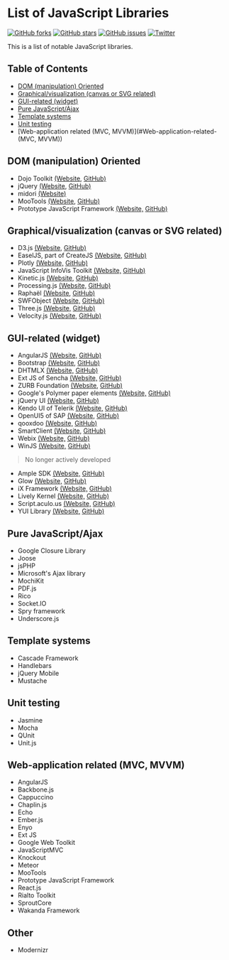 # List of JavaScript Libraries
[![GitHub forks](https://img.shields.io/github/forks/AnanthaRajuC/List-of-JavaScript-Libraries.svg)](https://github.com/AnanthaRajuC/List-of-JavaScript-Libraries/network)
[![GitHub stars](https://img.shields.io/github/stars/AnanthaRajuC/List-of-JavaScript-Libraries.svg)](https://github.com/AnanthaRajuC/List-of-JavaScript-Libraries/stargazers)
[![GitHub issues](https://img.shields.io/github/issues/AnanthaRajuC/List-of-JavaScript-Libraries.svg)](https://github.com/AnanthaRajuC/List-of-JavaScript-Libraries/issues)
[![Twitter](https://img.shields.io/twitter/url/https/github.com/AnanthaRajuC/List-of-JavaScript-Libraries.svg?style=social)](https://twitter.com/intent/tweet?text=Wow:&url=%5Bobject%20Object%5D)

This is a list of notable JavaScript libraries.

## Table of Contents

- [DOM (manipulation) Oriented](#DOM-\(manipulation\)-Oriented)
- [Graphical/visualization (canvas or SVG related)](#Graphical/visualization-\(canvas-or-SVG-related\))
- [GUI-related (widget)](#GUI-related-\(widget\))
- [Pure JavaScript/Ajax](#Pure-JavaScript/Ajax)
- [Template systems](#Template-systems)
- [Unit testing](#Unit-testing)
- [Web-application related (MVC, MVVM)](#Web-application-related-\(MVC, MVVM\))

## DOM (manipulation) Oriented <a id="DOM-\(manipulation\)-Oriented"></a>

- Dojo Toolkit <a href="http://dojotoolkit.org/" target="_blank">(Website,</a> <a href="https://github.com/dojo" target="_blank">GitHub)</a>
- jQuery <a href="http://jquery.com/" target="_blank">(Website,</a> <a href="https://github.com/jquery" target="_blank">GitHub)</a>
- midori <a href="http://www.midorijs.com/" target="_blank">(Website)</a> 
- MooTools <a href="http://mootools.net/" target="_blank">(Website,</a> <a href="https://github.com/mootools" target="_blank">GitHub)</a>
- Prototype JavaScript Framework <a href="http://prototypejs.org/" target="_blank">(Website,</a> <a href="https://github.com/sstephenson/prototype" target="_blank">GitHub)</a>

## Graphical/visualization (canvas or SVG related)

- D3.js <a href="http://d3js.org/" target="_blank">(Website,</a> <a href="https://github.com/mbostock/d3" target="_blank">GitHub)</a>
- EaselJS, part of CreateJS <a href="http://www.createjs.com/easeljs" target="_blank">(Website,</a> <a href="https://github.com/CreateJS" target="_blank">GitHub)</a>
- Plotly <a href="https://plot.ly/" target="_blank">(Website,</a> <a href="https://github.com/plotly" target="_blank">GitHub)</a>
- JavaScript InfoVis Toolkit <a href="http://philogb.github.io/jit/" target="_blank">(Website,</a> <a href="https://github.com/philogb/jit" target="_blank">GitHub)</a>
- Kinetic.js <a href="http://www.kineticjs.com/" target="_blank">(Website,</a> <a href="https://github.com/ericdrowell/KineticJS/" target="_blank">GitHub)</a>
- Processing.js <a href="http://processingjs.org/" target="_blank">(Website,</a> <a href="https://github.com/processing-js/processing-js/" target="_blank">GitHub)</a>
- Raphaël <a href="http://raphaeljs.com/" target="_blank">(Website,</a> <a href="https://github.com/DmitryBaranovskiy/raphael/" target="_blank">GitHub)</a>
- SWFObject <a href="https://code.google.com/p/swfobject/" target="_blank">(Website,</a> <a href="https://github.com/swfobject/swfobject" target="_blank">GitHub)</a>
- Three.js <a href="http://threejs.org/" target="_blank">(Website,</a> <a href="https://github.com/mrdoob/three.js/" target="_blank">GitHub)</a>
- Velocity.js <a href="http://julian.com/research/velocity/" target="_blank">(Website,</a> <a href="https://github.com/julianshapiro/velocity" target="_blank">GitHub)</a>
 
## GUI-related (widget)

- AngularJS <a href="https://angularjs.org/" target="_blank">(Website,</a> <a href="https://github.com/angular/angular.js" target="_blank">GitHub)</a>
- Bootstrap <a href="http://getbootstrap.com/" target="_blank">(Website,</a> <a href="https://github.com/twbs/bootstrap" target="_blank">GitHub)</a>
- DHTMLX <a href="http://dhtmlx.com/" target="_blank">(Website,</a> <a href="https://github.com/DHTMLX" target="_blank">GitHub)</a>
- Ext JS of Sencha <a href="https://www.sencha.com/products/extjs/#overview" target="_blank">(Website,</a> <a href="https://github.com/extjs" target="_blank">GitHub)</a>
- ZURB Foundation <a href="http://foundation.zurb.com/" target="_blank">(Website,</a> <a href="https://github.com/zurb/foundation" target="_blank">GitHub)</a>
- Google's Polymer paper elements <a href="https://www.polymer-project.org/0.5/components/paper-elements/demo.html#paper-input" target="_blank">(Website,</a> <a href="https://github.com/Polymer/polymer" target="_blank">GitHub)</a>
- jQuery UI <a href="http://jqueryui.com/" target="_blank">(Website,</a> <a href="https://github.com/jquery/jquery-ui" target="_blank">GitHub)</a>
- Kendo UI of Telerik <a href="http://www.telerik.com/kendo-ui" target="_blank">(Website,</a> <a href="https://github.com/telerik/kendo-ui-core" target="_blank">GitHub)</a>
- OpenUI5 of SAP <a href="http://openui5.org/" target="_blank">(Website,</a> <a href="https://github.com/SAP/openui5/" target="_blank">GitHub)</a>
- qooxdoo <a href="http://qooxdoo.org/" target="_blank">(Website,</a> <a href="https://github.com/qooxdoo/qooxdoo" target="_blank">GitHub)</a>
- SmartClient  <a href="http://www.smartclient.com/product/smartclient.jsp" target="_blank">(Website,</a> <a href="https://github.com/rgrempel/isomorphic" target="_blank">GitHub)</a>
- Webix  <a href="http://webix.com/" target="_blank">(Website,</a> <a href="https://github.com/webix-hub" target="_blank">GitHub)</a>
- WinJS  <a href="http://try.buildwinjs.com/#listviewinteractions" target="_blank">(Website,</a> <a href="https://github.com/winjs/winjs" target="_blank">GitHub)</a>
 
> No longer actively developed

- Ample SDK <a href="http://www.amplesdk.com/" target="_blank">(Website,</a> <a href="https://github.com/clientside/amplesdk" target="_blank">GitHub)</a>
- Glow <a href="http://www.bbc.co.uk/glow/" target="_blank">(Website,</a> <a href="https://github.com/glow/glow2" target="_blank">GitHub)</a>
- iX Framework <a href="http://intelligentexpert.net/" target="_blank">(Website,</a> <a href="https://github.com/adimosh/ix.framework" target="_blank">GitHub)</a>
- Lively Kernel <a href="http://lively-kernel.org/" target="_blank">(Website,</a> <a href="https://github.com/LivelyKernel" target="_blank">GitHub)</a>
- Script.aculo.us <a href="http://script.aculo.us/" target="_blank">(Website,</a> <a href="https://github.com/madrobby/scriptaculous" target="_blank">GitHub)</a>
- YUI Library <a href="http://yuilibrary.com/" target="_blank">(Website,</a> <a href="https://github.com/yui" target="_blank">GitHub)</a>

## Pure JavaScript/Ajax

- Google Closure Library
- Joose
- jsPHP
- Microsoft's Ajax library
- MochiKit
- PDF.js
- Rico
- Socket.IO
- Spry framework
- Underscore.js

## Template systems

- Cascade Framework
- Handlebars
- jQuery Mobile
- Mustache

## Unit testing

- Jasmine
- Mocha
- QUnit
- Unit.js

## Web-application related (MVC, MVVM)

- AngularJS
- Backbone.js
- Cappuccino
- Chaplin.js
- Echo
- Ember.js
- Enyo
- Ext JS
- Google Web Toolkit
- JavaScriptMVC
- Knockout
- Meteor
- MooTools
- Prototype JavaScript Framework
- React.js
- Rialto Toolkit
- SproutCore
- Wakanda Framework

## Other

- Modernizr
